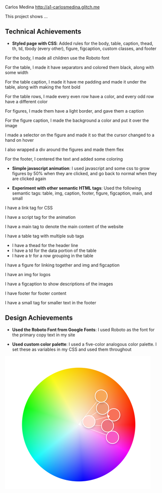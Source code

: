 Carlos Medina
http://a1-carlosmedina.glitch.me

This project shows ...

## Technical Achievements

- **Styled page with CSS**: Added rules for the body, table, caption, thead, th, td, tbody (every other), figure, figcaption, custom classes, and footer

For the body, I made all children use the Roboto font

For the table, I made it have separators and colored them black, along with some width

For the table caption, I made it have me padding and made it under the table, along with making the font bold

For the table rows, I made every even row have a color, and every odd row have a different color

For figures, I made them have a light border, and gave them a caption

For the figure caption, I made the background a color and put it over the image

I made a selector on the figure and made it so that the cursor changed to a hand on hover

I also wrapped a div around the figures and made them flex

For the footer, I centered the text and added some coloring


- **Simple javascript animation**: I used javascript and some css to grow figures by 50% when they are clicked, and go back to normal when they are clicked again

- **Experiment with other semantic HTML tags**: Used the following semantic tags: table, img, caption, footer, figure, figcaption, main, and small

I have a link tag for CSS

I have a script tag for the animation

I have a main tag to denote the main content of the website

I have a table tag with multiple sub tags

- I have a thead for the header line
- I have a td for the data portion of the table
- I have a tr for a row grouping in the table

I have a figure for linking together and img and figcaption

I have an img for logos

I have a figcaption to show descriptions of the images

I have footer for footer content

I have a small tag for smaller text in the footer


## Design Achievements

- **Used the Roboto Font from Google Fonts**: I used Roboto as the font for the primary copy text in my site

- **Used custom color palette**: I used a five-color analogous color palette. I set these as variables in my CSS and used them throughout

![color palette](color.png)
